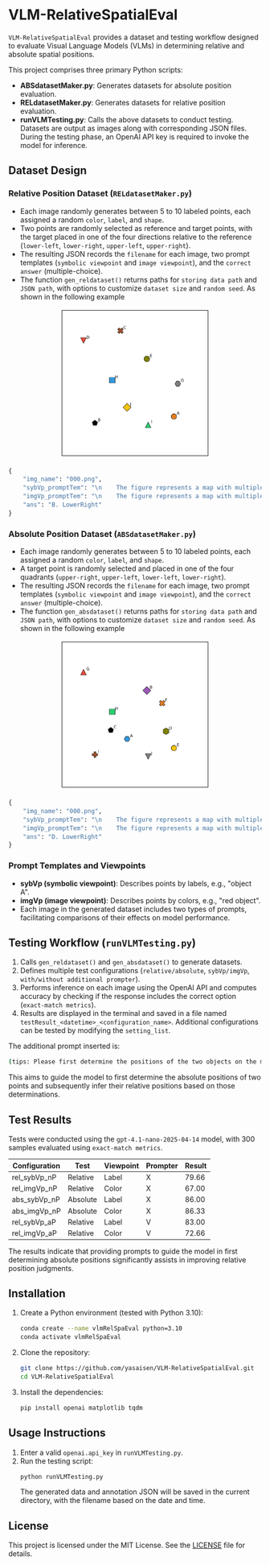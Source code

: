 # VLM-RelativeSpatialEval
`VLM-RelativeSpatialEval` provides a dataset and testing workflow designed to evaluate Visual Language Models (VLMs) in determining relative and absolute spatial positions.

This project comprises three primary Python scripts:
* **ABSdatasetMaker.py**: Generates datasets for absolute position evaluation.
* **RELdatasetMaker.py**: Generates datasets for relative position evaluation.
* **runVLMTesting.py**: Calls the above datasets to conduct testing.
Datasets are output as images along with corresponding JSON files. During the testing phase, an OpenAI API key is required to invoke the model for inference.

## Dataset Design
### Relative Position Dataset (`RELdatasetMaker.py`)
* Each image randomly generates between 5 to 10 labeled points, each assigned a random `color`, `label`, and `shape`.
* Two points are randomly selected as reference and target points, with the target placed in one of the four directions relative to the reference (`lower-left`, `lower-right`, `upper-left`, `upper-right`).
* The resulting JSON records the `filename` for each image, two prompt templates (`symbolic viewpoint` and `image viewpoint`), and the `correct answer` (multiple-choice).
* The function `gen_reldataset()` returns paths for `storing data path` and `JSON path`, with options to customize `dataset size` and `random seed`.
  As shown in the following example

<div align="center">
  <img src="https://github.com/yasaisen/VLM-RelativeSpatialEval/blob/main/doc/rel_000.png" alt="inference" width="300">
</div>

```python
{
    "img_name": "000.png",
    "sybVp_promptTem": "\n    The figure represents a map with multiple objects. Each object is associated with a name as shown in the figure. Please answer the following multiple-choice question based on the provided information. In which direction is object G relative to object C? Available options:\n    A. LowerLeft\n    B. LowerRight\n    C. UpperLeft\n    D. UpperRight.\n    ",
    "imgVp_promptTem": "\n    The figure represents a map with multiple objects. Each object is associated with a name as shown in the figure. Please answer the following multiple-choice question based on the provided information. In which direction is gray object relative to brown object? Available options:\n    A. LowerLeft\n    B. LowerRight\n    C. UpperLeft\n    D. UpperRight.\n    ",
    "ans": "B. LowerRight"
}
```

### Absolute Position Dataset (`ABSdatasetMaker.py`)
* Each image randomly generates between 5 to 10 labeled points, each assigned a random `color`, `label`, and `shape`.
* A target point is randomly selected and placed in one of the four quadrants (`upper-right`, `upper-left`, `lower-left`, `lower-right`).
* The resulting JSON records the `filename` for each image, two prompt templates (`symbolic viewpoint` and `image viewpoint`), and the `correct answer` (multiple-choice).
* The function `gen_absdataset()` returns paths for `storing data path` and `JSON path`, with options to customize `dataset size` and `random seed`.
  As shown in the following example

<div align="center">
  <img src="https://github.com/yasaisen/VLM-RelativeSpatialEval/blob/main/doc/abs_000.png" alt="inference" width="300">
</div>

```python
{
    "img_name": "000.png",
    "sybVp_promptTem": "\n    The figure represents a map with multiple objects. Each object is associated with a name as shown in the figure. Please answer the following multiple-choice question based on the provided information. Which direction is object D located in the image? Available options:\n    A. UpperRight\n    B. UpperLeft\n    C. LowerLeft\n    D. LowerRight.\n    ",
    "imgVp_promptTem": "\n    The figure represents a map with multiple objects. Each object is associated with a name as shown in the figure. Please answer the following multiple-choice question based on the provided information. Which direction is olive object located in the image? Available options:\n    A. UpperRight\n    B. UpperLeft\n    C. LowerLeft\n    D. LowerRight.\n    ",
    "ans": "D. LowerRight"
}
```

### Prompt Templates and Viewpoints
* **sybVp (symbolic viewpoint)**: Describes points by labels, e.g., "object A".
* **imgVp (image viewpoint)**: Describes points by colors, e.g., "red object".
* Each image in the generated dataset includes two types of prompts, facilitating comparisons of their effects on model performance.

## Testing Workflow (`runVLMTesting.py`)
1. Calls `gen_reldataset()` and `gen_absdataset()` to generate datasets.
2. Defines multiple test configurations (`relative/absolute`, `sybVp/imgVp`,` with/without additional prompter`).
3. Performs inference on each image using the OpenAI API and computes accuracy by checking if the response includes the correct option (`exact-match metrics`).
4. Results are displayed in the terminal and saved in a file named `testResult_<datetime>_<configuration_name>`.
   Additional configurations can be tested by modifying the `setting_list`.

The additional prompt inserted is:
```bash
(tips: Please first determine the positions of the two objects on the map, and then identify their relative positions.)
```
This aims to guide the model to first determine the absolute positions of two points and subsequently infer their relative positions based on those determinations.

## Test Results
Tests were conducted using the `gpt-4.1-nano-2025-04-14` model, with 300 samples evaluated using `exact-match metrics`.

| Configuration  | Test     | Viewpoint | Prompter | Result |
| -------------- | -------- | --------- | -------- | ------ |
| rel\_sybVp\_nP | Relative | Label     | X        | 79.66  |
| rel\_imgVp\_nP | Relative | Color     | X        | 67.00  |
| abs\_sybVp\_nP | Absolute | Label     | X        | 86.00  |
| abs\_imgVp\_nP | Absolute | Color     | X        | 86.33  |
| rel\_sybVp\_aP | Relative | Label     | V        | 83.00  |
| rel\_imgVp\_aP | Relative | Color     | V        | 72.66  |

The results indicate that providing prompts to guide the model in first determining absolute positions significantly assists in improving relative position judgments.

## Installation
1. Create a Python environment (tested with Python 3.10):
   ```bash
   conda create --name vlmRelSpaEval python=3.10
   conda activate vlmRelSpaEval
   ```
2. Clone the repository:
   ```bash
   git clone https://github.com/yasaisen/VLM-RelativeSpatialEval.git
   cd VLM-RelativeSpatialEval
   ```
3. Install the dependencies:
   ```bash
   pip install openai matplotlib tqdm
   ```

## Usage Instructions
1. Enter a valid `openai.api_key` in `runVLMTesting.py`.
2. Run the testing script:
   ```bash
   python runVLMTesting.py  
   ```
   The generated data and annotation JSON will be saved in the current directory, with the filename based on the date and time.

## License
This project is licensed under the MIT License. See the [LICENSE](LICENSE) file for details.








